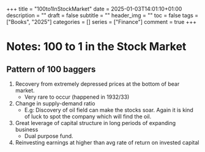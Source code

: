 +++
title = "100to1InStockMarket"
date = 2025-01-03T14:01:10+01:00
description = ""
draft = false
subtitle = ""
header_img = ""
toc = false
tags = ["Books", "2025"]
categories = []
series = ["Finance"]
comment = true
+++

# Notes: 100 to 1 in the Stock Market
## Pattern of 100 baggers
1. Recovery from extremely depressed prices at the bottom of bear market.
   * Very rare to occur (happened in 1932/33)
2. Change in supply-demand ratio
    * E.g: Discovery of oil field can make the stocks soar. Again it is kind of luck to spot the company which will find the oil.
3. Great leverage of capital structure in long periods of expanding business
   * Dual purpose fund.
4. Reinvesting earnings at higher than avg rate of return on invested capital
